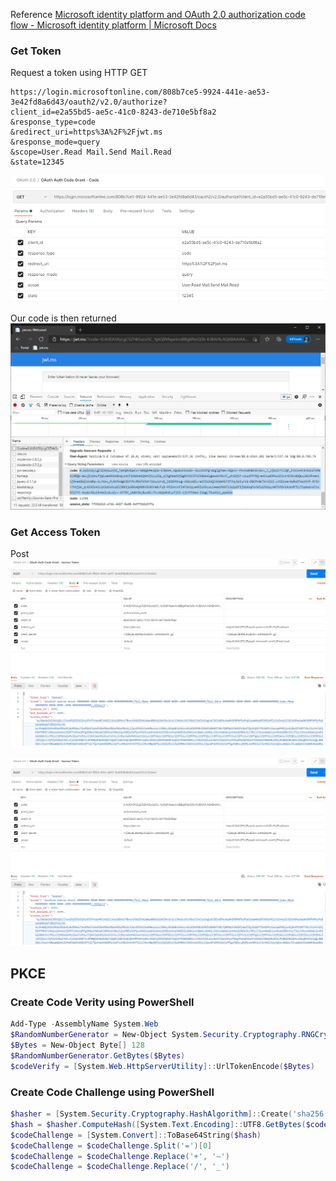 Reference [Microsoft identity platform and OAuth 2.0 authorization code flow - Microsoft identity platform | Microsoft Docs](https://docs.microsoft.com/en-us/azure/active-directory/develop/v2-oauth2-auth-code-flow)

### Get Token
Request a token using HTTP GET
```
https://login.microsoftonline.com/808b7ce5-9924-441e-ae53-3e42fd8a6d43/oauth2/v2.0/authorize?
client_id=e2a55bd5-ae5c-41c0-8243-de710e5bf8a2
&response_type=code
&redirect_uri=https%3A%2F%2Fjwt.ms
&response_mode=query
&scope=User.Read Mail.Send Mail.Read
&state=12345
```

![Lab Overview](https://github.com/MasonTorres/AnAuthenticationLab/blob/master/img/AuthFlows-AuthGrantFlowGet.png)

Our code is then returned
![Lab Overview](https://github.com/MasonTorres/AnAuthenticationLab/blob/master/img/AuthFlows-AuthGrantFlowCode.png)

### Get Access Token
Post
![Lab Overview](https://github.com/MasonTorres/AnAuthenticationLab/blob/master/img/AuthFlows-AuthGrantFlowGetAccessToken01.png)

![Lab Overview](https://github.com/MasonTorres/AnAuthenticationLab/blob/master/img/AuthFlows-AuthGrantFlowGetAccessToken02.png)

## PKCE
### Create Code Verity using PowerShell
```powershell
Add-Type -AssemblyName System.Web
$RandomNumberGenerator = New-Object System.Security.Cryptography.RNGCryptoServiceProvider
$Bytes = New-Object Byte[] 128
$RandomNumberGenerator.GetBytes($Bytes)
$codeVerify = [System.Web.HttpServerUtility]::UrlTokenEncode($Bytes)
```

### Create Code Challenge using PowerShell
```powershell
$hasher = [System.Security.Cryptography.HashAlgorithm]::Create('sha256')
$hash = $hasher.ComputeHash([System.Text.Encoding]::UTF8.GetBytes($codeVerify))
$codeChallenge = [System.Convert]::ToBase64String($hash)
$codeChallenge = $codeChallenge.Split('=')[0]
$codeChallenge = $codeChallenge.Replace('+', '–')
$codeChallenge = $codeChallenge.Replace('/', '_')
```